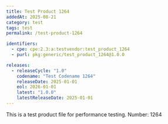 ```yaml
---
title: Test Product 1264
addedAt: 2025-08-21
category: test
tags: test
permalink: /test-product-1264

identifiers:
  - cpe: cpe:2.3:a:testvendor:test_product_1264
  - purl: pkg:generic/test_product_1264@1.0.0

releases:
  - releaseCycle: "1.0"
    codename: "Test Codename 1264"
    releaseDate: 2025-01-01
    eol: 2026-01-01
    latest: "1.0.0"
    latestReleaseDate: 2025-01-01
---
```


This is a test product file for performance testing. Number: 1264
